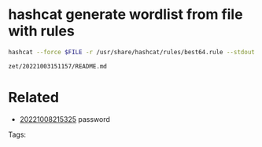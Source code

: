 # hashcat generate wordlist from file with rules
```bash
hashcat --force $FILE -r /usr/share/hashcat/rules/best64.rule --stdout
```

` zet/20221003151157/README.md `

# Related

- [20221008215325](/zet/20221008215325/README.md) password

Tags:

    
